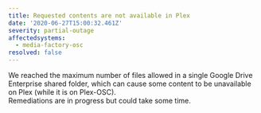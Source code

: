 ```yaml
---
title: Requested contents are not available in Plex
date: '2020-06-27T15:00:32.461Z'
severity: partial-outage
affectedsystems:
  - media-factory-osc
resolved: false
---
```

We reached the maximum number of files allowed in a single Google Drive Enterprise shared folder, which can cause some content to be unavailable on Plex (while it is on Plex-OSC).  
Remediations are in progress but could take some time.

<!--- language code: en -->
